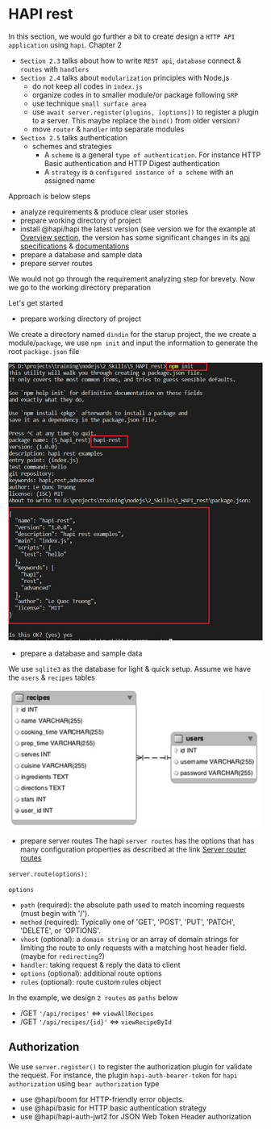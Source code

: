 # HAPI rest
In this section, we would go further a bit to create design a `HTTP API application` using `hapi`. Chapter 2

- `Section 2.3` talks about how to write `REST api`, `database` connect & `routes` with `handlers`
- `Section 2.4` talks about `modularization` principles with Node.js
    - do not keep all codes in `index.js`
    - organize codes in to smaller module/or package following `SRP`
    - use technique `small surface area`
    - use ```await server.register(plugins, [options])``` to register a plugin to a server. This maybe replace the `bind()` from older version`?`
    - move `router` & `handler` into separate modules
- `Section 2.5` talks authentication
    - schemes and strategies
        - A `scheme` is a general `type of authentication`. For instance HTTP Basic  authentication and HTTP Digest authentication
        - A `strategy` is a `configured instance of a scheme` with an assigned name

Approach is below steps
- analyze requirements & produce clear user stories
- prepare working directory of project
- install @hapi/hapi the latest version (see version we for the example at [Overview section](../4_HAPI_overview/README.md), the version has some significant changes in its [api specifications](https://hapi.dev/api/?v=20.1.2) & [documentations](https://hapi.dev/tutorials/?lang=en_US)
- prepare a database and sample data
- prepare server routes

We would not go through the requirement analyzing step for brevety. Now we go to the working directory preparation

Let's get started

- prepare working directory of project

We create a directory named `dindin` for the starup project, the we create a module/`package`, we use ```npm init``` and input the information to generate the root `package.json` file

![Npm init package](npm_init_package.png)

- prepare a database and sample data

We use `sqlite3` as the database for light & quick setup. Assume we have the `users` & `recipes` tables

![dindin schema](dindin_schema.png)

- prepare server routes
The hapi `server routes` has the options that has many configuration properties as described at the link [Server router routes](https://hapi.dev/api/?v=20.1.2#-serverrouteroute)

```server.route(options);```

`options`
- `path` (required): the absolute path used to match incoming requests (must begin with '/').
- `method` (required): Typically one of 'GET', 'POST', 'PUT', 'PATCH', 'DELETE', or 'OPTIONS'.
- `vhost` (optional): a `domain string` or an array of domain strings for limiting the route to only requests with a matching host header field. (maybe for `redirecting`?)
- `handler`: taking request & reply the data to client
- `options` (optional): additional route options
- `rules` (optional): route custom rules object

In the example, we design `2 routes` as `paths` below

- /GET `'/api/recipes'` <=> `viewAllRecipes`
- /GET `'/api/recipes/{id}'` <=> `viewRecipeById`


## Authorization
We use `server.register()` to register the authorization plugin for validate the request. For instance, the plugin `hapi-­auth-­bearer-­token` for `hapi authorization` using `bear authorization` type

- use @hapi/boom for HTTP-friendly error objects.
- use @hapi/basic for HTTP basic authentication strategy
- use @hapi/hapi-auth-jwt2 for JSON Web Token Header authorization
